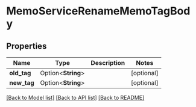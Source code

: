 # MemoServiceRenameMemoTagBody

## Properties

Name | Type | Description | Notes
------------ | ------------- | ------------- | -------------
**old_tag** | Option<**String**> |  | [optional]
**new_tag** | Option<**String**> |  | [optional]

[[Back to Model list]](../README.md#documentation-for-models) [[Back to API list]](../README.md#documentation-for-api-endpoints) [[Back to README]](../README.md)


